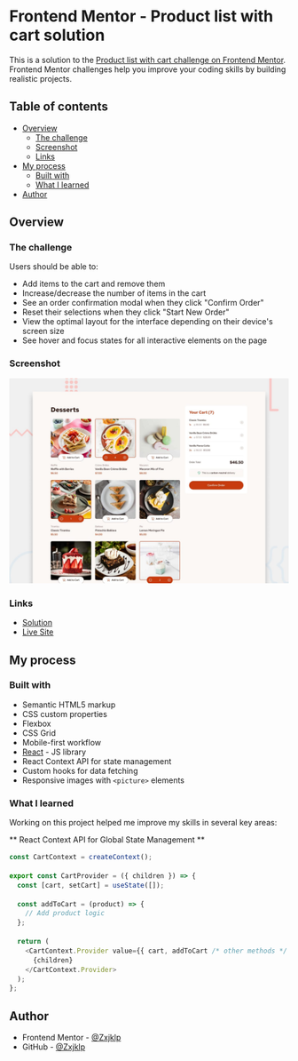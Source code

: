 # Frontend Mentor - Product list with cart solution

This is a solution to the [Product list with cart challenge on Frontend Mentor](https://www.frontendmentor.io/challenges/product-list-with-cart-5MmqLVAp_d). Frontend Mentor challenges help you improve your coding skills by building realistic projects.

## Table of contents

- [Overview](#overview)
  - [The challenge](#the-challenge)
  - [Screenshot](#screenshot)
  - [Links](#links)
- [My process](#my-process)
  - [Built with](#built-with)
  - [What I learned](#what-i-learned)
- [Author](#author)

## Overview

### The challenge

Users should be able to:

- Add items to the cart and remove them
- Increase/decrease the number of items in the cart
- See an order confirmation modal when they click "Confirm Order"
- Reset their selections when they click "Start New Order"
- View the optimal layout for the interface depending on their device's screen size
- See hover and focus states for all interactive elements on the page

### Screenshot

![Desktop Design](./preview.jpg)

### Links

- [Solution](https://www.frontendmentor.io/solutions/product-list-with-cart-VImIymvrdf)
- [Live Site](https://zxjklp.github.io/product-list-with-cart/)

## My process

### Built with

- Semantic HTML5 markup
- CSS custom properties
- Flexbox
- CSS Grid
- Mobile-first workflow
- [React](https://reactjs.org/) - JS library
- React Context API for state management
- Custom hooks for data fetching
- Responsive images with `<picture>` elements

### What I learned

Working on this project helped me improve my skills in several key areas:

** React Context API for Global State Management **

```javascript
const CartContext = createContext();

export const CartProvider = ({ children }) => {
  const [cart, setCart] = useState([]);

  const addToCart = (product) => {
    // Add product logic
  };

  return (
    <CartContext.Provider value={{ cart, addToCart /* other methods */ }}>
      {children}
    </CartContext.Provider>
  );
};
```

## Author

- Frontend Mentor - [@Zxjklp](https://www.frontendmentor.io/profile/Zxjklp)
- GitHub - [@Zxjklp](https://github.com/Zxjklp)
